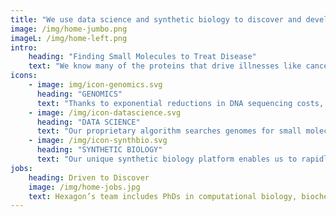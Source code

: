 ```yaml
---
title: "We use data science and synthetic biology to discover and develop new medicines."
image: /img/home-jumbo.png
imageL: /img/home-left.png
intro:
    heading: "Finding Small Molecules to Treat Disease"
    text: "We know many of the proteins that drive illnesses like cancer, but most are considered “undruggable” by experts. However, small molecules have evolved in several other species to target these proteins. Now, we have a way to find them and develop them into medicines."
icons:
    - image: img/icon-genomics.svg
      heading: "GENOMICS"
      text: "Thanks to exponential reductions in DNA sequencing costs, thousands of species' genomes are available now."
    - image: /img/icon-datascience.svg
      heading: "DATA SCIENCE"
      text: "Our proprietary algorithm searches genomes for small molecule inhibitors of selected target proteins."
    - image: /img/icon-synthbio.svg
      heading: "SYNTHETIC BIOLOGY"
      text: "Our unique synthetic biology platform enables us to rapidly produce lead compounds for clinical development."
jobs:
    heading: Driven to Discover
    image: /img/home-jobs.jpg
    text: Hexagon’s team includes PhDs in computational biology, biochemistry, and chemistry, as well as senior software engineers. We’re driven by the confidence that medicine’s greatest discoveries lie ahead, and are now within reach.
---
```


